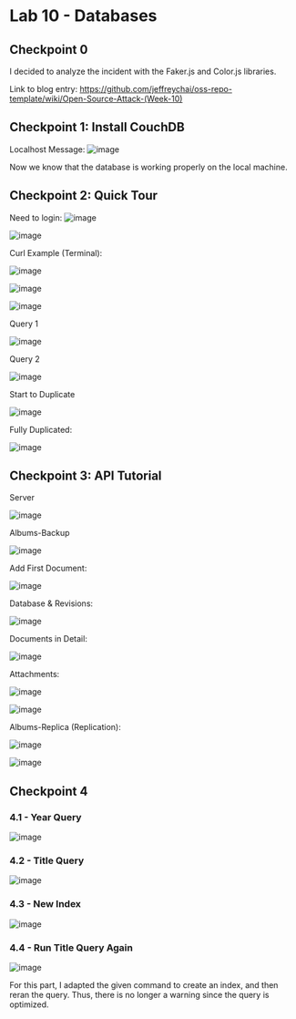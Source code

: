 # Lab 10 - Databases

## Checkpoint 0

I decided to analyze the incident with the Faker.js and Color.js libraries.

Link to blog entry: https://github.com/jeffreychai/oss-repo-template/wiki/Open-Source-Attack-(Week-10)

## Checkpoint 1: Install CouchDB

Localhost Message:
![image](check1.PNG)

Now we know that the database is working properly on the local machine.

## Checkpoint 2: Quick Tour

Need to login:
![image](fauxton-prelogin.PNG)

![image](fauxton-login.PNG)

Curl Example (Terminal):

![image](check2.PNG)

![image](first-document.PNG)

![image](first-query.PNG)

Query 1

![image](1998-query.PNG)

Query 2

![image](second-query.PNG)

Start to Duplicate

![image](replication-schedule.PNG)

Fully Duplicated:

![image](replication-same-size.PNG)

## Checkpoint 3: API Tutorial

Server

![image](check-server.PNG)

Albums-Backup

![image](check3-albums-backup.PNG)

Add First Document:

![image](check3-latest-revision-number.PNG)

Database & Revisions:

![image](database_revision.PNG)

Documents in Detail:

![image](database_add.PNG)

Attachments:

![image](attachment.PNG)

![image](artwork-screenshot.PNG)

Albums-Replica (Replication):

![image](album-replica-works.PNG)

![image](access_again.PNG)

## Checkpoint 4

### 4.1 - Year Query

![image](check4_1.PNG)

### 4.2 - Title Query

![image](check4_2.PNG)

### 4.3 - New Index

![image](check4_3.PNG)

### 4.4 - Run Title Query Again

![image](check4_4.PNG)

For this part, I adapted the given command to create an index, and then reran the query.
Thus, there is no longer a warning since the query is optimized.

